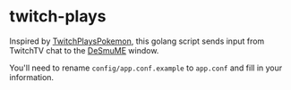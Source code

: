 # twitch-plays

Inspired by [TwitchPlaysPokemon](http://www.twitch.tv/twitchplayspokemon), this golang script sends input from TwitchTV chat to the [DeSmuME](http://desmume.org/) window.

You'll need to rename `config/app.conf.example` to `app.conf` and fill in your information. 